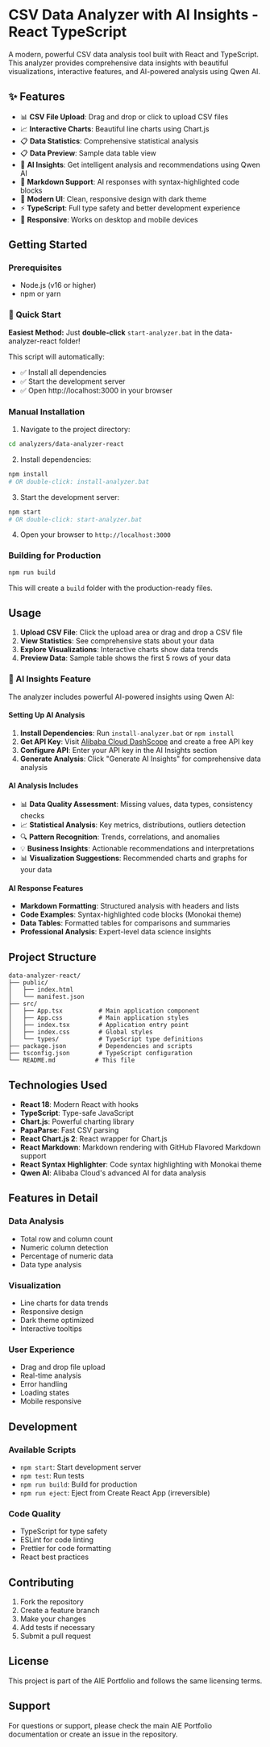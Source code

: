 # CSV Data Analyzer with AI Insights - React TypeScript

A modern, powerful CSV data analysis tool built with React and TypeScript. This analyzer provides comprehensive data insights with beautiful visualizations, interactive features, and AI-powered analysis using Qwen AI.

## ✨ Features

- 📊 **CSV File Upload**: Drag and drop or click to upload CSV files
- 📈 **Interactive Charts**: Beautiful line charts using Chart.js
- 📋 **Data Statistics**: Comprehensive statistical analysis
- 📋 **Data Preview**: Sample data table view
- 🤖 **AI Insights**: Get intelligent analysis and recommendations using Qwen AI
- 📝 **Markdown Support**: AI responses with syntax-highlighted code blocks
- 🎨 **Modern UI**: Clean, responsive design with dark theme
- ⚡ **TypeScript**: Full type safety and better development experience
- 📱 **Responsive**: Works on desktop and mobile devices

## Getting Started

### Prerequisites

- Node.js (v16 or higher)
- npm or yarn

### 🚀 Quick Start

**Easiest Method:** Just **double-click** `start-analyzer.bat` in the data-analyzer-react folder!

This script will automatically:
- ✅ Install all dependencies
- ✅ Start the development server
- ✅ Open http://localhost:3000 in your browser

### Manual Installation

1. Navigate to the project directory:
```bash
cd analyzers/data-analyzer-react
```

2. Install dependencies:
```bash
npm install
# OR double-click: install-analyzer.bat
```

3. Start the development server:
```bash
npm start
# OR double-click: start-analyzer.bat
```

4. Open your browser to `http://localhost:3000`

### Building for Production

```bash
npm run build
```

This will create a `build` folder with the production-ready files.

## Usage

1. **Upload CSV File**: Click the upload area or drag and drop a CSV file
2. **View Statistics**: See comprehensive stats about your data
3. **Explore Visualizations**: Interactive charts show data trends
4. **Preview Data**: Sample table shows the first 5 rows of your data

### 🤖 AI Insights Feature

The analyzer includes powerful AI-powered insights using Qwen AI:

#### **Setting Up AI Analysis**
1. **Install Dependencies**: Run `install-analyzer.bat` or `npm install`
2. **Get API Key**: Visit [Alibaba Cloud DashScope](https://dashscope.aliyuncs.com/) and create a free API key
3. **Configure API**: Enter your API key in the AI Insights section
4. **Generate Analysis**: Click "Generate AI Insights" for comprehensive data analysis

#### **AI Analysis Includes**
- 📊 **Data Quality Assessment**: Missing values, data types, consistency checks
- 📈 **Statistical Analysis**: Key metrics, distributions, outliers detection
- 🔍 **Pattern Recognition**: Trends, correlations, and anomalies
- 💡 **Business Insights**: Actionable recommendations and interpretations
- 📊 **Visualization Suggestions**: Recommended charts and graphs for your data

#### **AI Response Features**
- **Markdown Formatting**: Structured analysis with headers and lists
- **Code Examples**: Syntax-highlighted code blocks (Monokai theme)
- **Data Tables**: Formatted tables for comparisons and summaries
- **Professional Analysis**: Expert-level data science insights

## Project Structure

```
data-analyzer-react/
├── public/
│   ├── index.html
│   └── manifest.json
├── src/
│   ├── App.tsx          # Main application component
│   ├── App.css          # Main application styles
│   ├── index.tsx        # Application entry point
│   ├── index.css        # Global styles
│   └── types/           # TypeScript type definitions
├── package.json         # Dependencies and scripts
├── tsconfig.json        # TypeScript configuration
└── README.md           # This file
```

## Technologies Used

- **React 18**: Modern React with hooks
- **TypeScript**: Type-safe JavaScript
- **Chart.js**: Powerful charting library
- **PapaParse**: Fast CSV parsing
- **React Chart.js 2**: React wrapper for Chart.js
- **React Markdown**: Markdown rendering with GitHub Flavored Markdown support
- **React Syntax Highlighter**: Code syntax highlighting with Monokai theme
- **Qwen AI**: Alibaba Cloud's advanced AI for data analysis

## Features in Detail

### Data Analysis
- Total row and column count
- Numeric column detection
- Percentage of numeric data
- Data type analysis

### Visualization
- Line charts for data trends
- Responsive design
- Dark theme optimized
- Interactive tooltips

### User Experience
- Drag and drop file upload
- Real-time analysis
- Error handling
- Loading states
- Mobile responsive

## Development

### Available Scripts

- `npm start`: Start development server
- `npm test`: Run tests
- `npm run build`: Build for production
- `npm run eject`: Eject from Create React App (irreversible)

### Code Quality

- TypeScript for type safety
- ESLint for code linting
- Prettier for code formatting
- React best practices

## Contributing

1. Fork the repository
2. Create a feature branch
3. Make your changes
4. Add tests if necessary
5. Submit a pull request

## License

This project is part of the AIE Portfolio and follows the same licensing terms.

## Support

For questions or support, please check the main AIE Portfolio documentation or create an issue in the repository.
